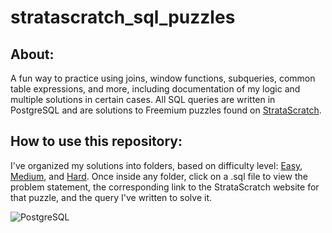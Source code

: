 # stratascratch_sql_puzzles

## About:
A fun way to practice using joins, window functions, subqueries, common table expressions, and more, including documentation of my logic and multiple solutions in certain cases.  All SQL queries are written in PostgreSQL and are solutions to Freemium puzzles found on [StrataScratch](https://platform.stratascratch.com/coding?questionType=2%2C1&company=&topic=&curated_filter=&is_correct_solution=&is_bookmarked=&is_freemium=true&in_depth_solution=&difficulty=&code_type=1&python=&filters=&page=1&page_size=100).

## How to use this repository:
I've organized my solutions into folders, based on difficulty level: [Easy](https://github.com/papir805/stratascratch_SQL_puzzles/tree/main/Easy), [Medium](https://github.com/papir805/stratascratch_SQL_puzzles/tree/main/Medium), and [Hard](https://github.com/papir805/stratascratch_SQL_puzzles/tree/main/Hard).  Once inside any folder, click on a .sql file to view the problem statement, the corresponding link to the StrataScratch website for that puzzle, and the query I've written to solve it.


![PostgreSQL](https://github.com/papir805/stratascratch_SQL_puzzles/blob/main/thumbnail.png)
